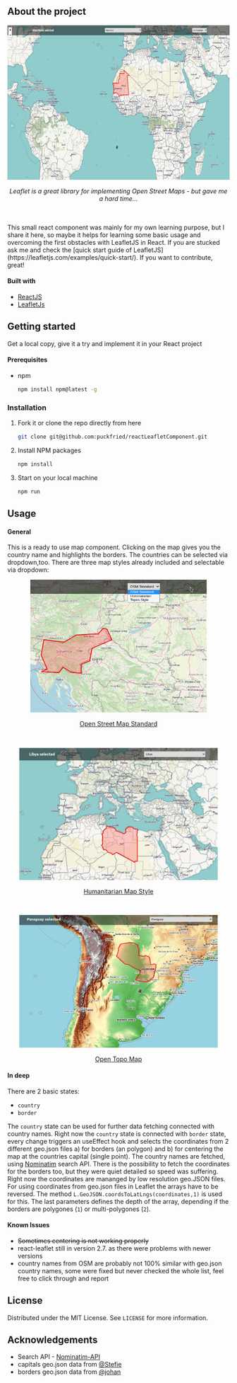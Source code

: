 ## About the project
<p align="center">
<img src="images/overview.jpg" alt="Map view" width="700" height="350">
</p>

<p align="center"><i>Leaflet is a great library for implementing Open Street Maps - but gave me a hard time...</i></p> <br><br>
This small react component was mainly for my own learning purpose, but I share it here, so maybe it helps for learning some basic usage and overcoming the first obstacles with LeafletJS in React. If you are stucked ask me and check the [quick start guide of LeafletJS](https://leafletjs.com/examples/quick-start/). If you want to contribute, great!

#### Built with
* [ReactJS](http://reactjs.org)
* [LeafletJs](http://leafletjs.com)

## Getting started
Get a local copy, give it a try and implement it in your React project

#### Prerequisites
* npm
  ```sh
  npm install npm@latest -g
  ```

### Installation

1. Fork it or clone the repo directly from here
   ```sh
   git clone git@github.com:puckfried/reactLeafletComponent.git
   ```
2. Install NPM packages
   ```sh
   npm install
   ```
3. Start on your local machine
   ```sh
   npm run
   ```

## Usage

#### General
This is a ready to use map component. Clicking on the map gives you the country name and highlights the borders. The countries can be selected via dropdown,too. There are three map styles already included and selectable via dropdown:
<p align="center">
  <img src="images/osm.jpg" alt="Map view" width="400" height="300">
  <a href="https://github.com/gravitystorm/openstreetmap-carto/">    
    <p align="center">Open Street Map Standard</p>
  </a>
 <br>
 </p>
 <p align="center">
  <img src="images/humanitarian.jpg" alt="Map view" width="450" height="300">  
  <a href="https://github.com/hotosm/HDM-CartoCSS">
    <p align="center">Humanitarian Map Style</p>
  </a>
<br>
</p>
 <p align="center">
  <img src="images/topos.jpg" alt="Map view" width="450" height="300">
  <a href="https://wiki.openstreetmap.org/wiki/OpenTopoMap">
    <p align="center">Open Topo Map</p>
  </a>
</p>

#### In deep
There are 2 basic states: 
* <code>country</code>
* <code>border</code>
 
The <code>country</code> state can be used for further data fetching connected with country names. Right now the <code>country</code> state is connected with <code>border</code> state, every change triggers an useEffect hook and selects the coordinates from 2 different geo.json files a) for borders (an polygon) and b) for centering the map at the countries capital (single point). The country names are fetched, using [Nominatim](https://wiki.openstreetmap.org/wiki/Nominatim) search API. There is the possibility to fetch the coordinates for the borders too, but they were quiet detailed so speed was suffering. Right now the coordinates are mananged by low resolution geo.JSON files.
For using coordinates from geo.json files in Leaflet the arrays have to be reversed. The method <code>L.GeoJSON.coordsToLatLngs(coordinates,1)</code> is used for this. The last parameters defines the depth of the array, depending if the borders are polygones (<code>1</code>) or multi-polygones (<code>2</code>).
  
#### Known Issues
* ~~Sometimes centering is not working properly~~
* react-leaflet still in version 2.7. as there were problems with newer versions
* country names from OSM are probably not 100% similar with geo.json country names, some were fixed but never checked the whole list, feel free to click through and report

## License

Distributed under the MIT License. See `LICENSE` for more information.

## Acknowledgements

* Search API - [Nominatim-API](https://developers.google.com/youtube/v3)
* capitals geo.json data from [@Stefie](https://github.com/Stefie)
* borders geo.json data from [@johan](https://github.com/johan)
